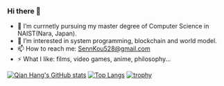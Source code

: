 ### Hi there 👋



- 🔭 I’m currnetly pursuing my master degree of Computer Science in NAIST(Nara, Japan). 
- 🌱 I’m interested in system programming, blockchain and world model.
- 📫 How to reach me: SennKou528@gmail.com
- ⚡ What I like: films, video games, anime, philosophy...  

[![Qian Hang's GitHub stats](https://github-readme-stats.vercel.app/api?username=ofdove&show_icons=true&theme=radical)](https://github.com/anuraghazra/github-readme-stats)
[![Top Langs](https://github-readme-stats.vercel.app/api/top-langs/?username=ofdove&layout=compact&theme=radical)](https://github.com/anuraghazra/github-readme-stats)
[![trophy](https://github-profile-trophy.vercel.app/?username=ofdove&theme=onedark)](https://github.com/ryo-ma/github-profile-trophy)
